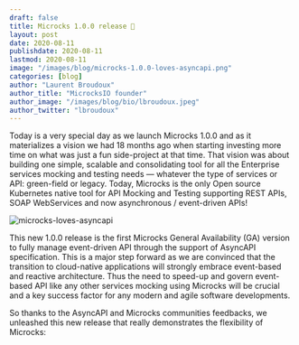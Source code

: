 ```yaml
---
draft: false
title: Microcks 1.0.0 release 🚀
layout: post
date: 2020-08-11
publishdate: 2020-08-11
lastmod: 2020-08-11
image: "/images/blog/microcks-1.0.0-loves-asyncapi.png"
categories: [blog]
author: "Laurent Broudoux"
author_title: "MicrocksIO founder"
author_image: "/images/blog/bio/lbroudoux.jpeg"
author_twitter: "lbroudoux"
---
```


Today is a very special day as we launch Microcks 1.0.0 and as it materializes a vision we had 18 months ago when starting investing more time on what was just a fun side-project at that time. That vision was about building one simple, scalable and consolidating tool for all the Enterprise services mocking and testing needs — whatever the type of services or API: green-field or legacy.
Today, Microcks is the only Open source Kubernetes native tool for API Mocking and Testing supporting REST APIs, SOAP WebServices and now asynchronous / event-driven APIs!

![microcks-loves-asyncapi](/images/blog/microcks-1.0.0-loves-asyncapi.png)

This new 1.0.0 release is the first Microcks General Availability (GA) version to fully manage event-driven API through the support of AsyncAPI specification. This is a major step forward as we are convinced that the transition to cloud-native applications will strongly embrace event-based and reactive architecture. Thus the need to speed-up and govern event-based API like any other services mocking using Microcks will be crucial and a key success factor for any modern and agile software developments.

So thanks to the AsyncAPI and Microcks communities feedbacks, we unleashed this new release that really demonstrates the flexibility of Microcks:
